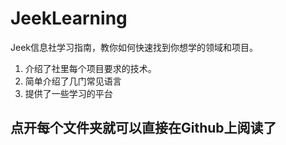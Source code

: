 # JeekLearning
Jeek信息社学习指南，教你如何快速找到你想学的领域和项目。

1. 介绍了社里每个项目要求的技术。
2. 简单介绍了几门常见语言
3. 提供了一些学习的平台

## 点开每个文件夹就可以直接在Github上阅读了